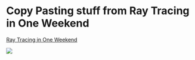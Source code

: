 # Copy Pasting stuff from Ray Tracing in One Weekend

[Ray Tracing in One Weekend](https://raytracing.github.io/books/RayTracingInOneWeekend.html)

![](https://raw.githubusercontent.com/Gonzih/raytracing-weekend/master/image.ppm)
